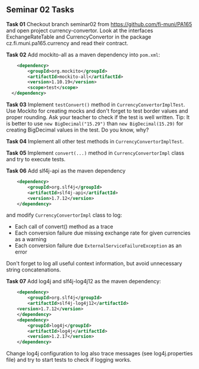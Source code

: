 ## Seminar 02 Tasks
**Task 01** Checkout branch seminar02 from https://github.com/fi-muni/PA165 and
open project currency-convertor. Look at the interfaces ExchangeRateTable and
CurrencyConvertor in the package cz.fi.muni.pa165.currency and read their contract.

**Task 02** Add mockito-all as a maven dependency into `pom.xml`:
```xml
    <dependency>
        <groupId>org.mockito</groupId>
        <artifactId>mockito-all</artifactId>
        <version>1.10.19</version>
        <scope>test</scope>
  </dependency> 
```

**Task 03** Implement `testConvert()` method in `CurrencyConvertorImplTest`.
Use Mockito for creating mocks and don't forget to test border values and proper
rounding. Ask your teacher to check if the test is well written.
Tip: It is better to use `new BigDecimal("15.29")` than `new BigDecimal(15.29)`
for creating BigDecimal values in the test. Do you know, why?

**Task 04** Implement all other test methods in `CurrencyConvertorImplTest`. 

**Task 05** Implement `convert(...)` method in `CurrencyConvertorImpl` class and
try to execute tests.

**Task 06** Add slf4j-api as the maven dependency
```xml
    <dependency>
        <groupId>org.slf4j</groupId>
        <artifactId>slf4j-api</artifactId>
        <version>1.7.12</version>
    </dependency>
```
and modify `CurrencyConvertorImpl` class to log:
* Each call of convert() method as a trace
* Each conversion failure due missing exchange rate for given currencies as a warning
* Each conversion failure due `ExternalServiceFailureException` as an error

Don't forget to log all useful context information, but avoid unnecessary string
concatenations.

**Task 07** Add log4j and slf4j-log4j12 as the maven dependency:
```xml
    <dependency>
        <groupId>org.slf4j</groupId>
        <artifactId>slf4j-log4j12</artifactId>
	<version>1.7.12</version>
    </dependency>
    <dependency>
        <groupId>log4j</groupId>
        <artifactId>log4j</artifactId>
        <version>1.2.17</version>
    </dependency>
```
Change log4j configuration to log also trace messages (see log4j.properties file)
and try to start tests to check if logging works.
